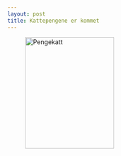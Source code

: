 ```yaml
---
layout: post
title: Kattepengene er kommet
---
```


<figure>
	<img src="{{ site.github.url }}/assets/images/pengekatt.gif" height="250px" width="201px" alt="Pengekatt">
</figure>
